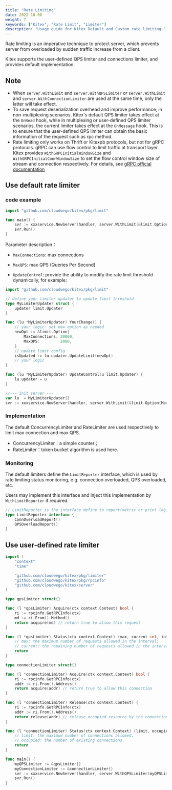 ```yaml
---
title: "Rate Limiting"
date: 2022-10-08
weight: 7
keywords: ["Kitex", "Rate Limit", "Limiter"]
description: "Usage guide for Kitex Default and Custom rate limiting."
---
```


Rate limiting is an imperative technique to protect server, which prevents server from overloaded by sudden traffic increase from a client.

Kitex supports the user-defined QPS limiter and connections limiter, and provides default implementation.

## Note

- When `server.WithLimit` and `server.WithQPSLimiter` or `server.WithLimit` and `server.WithConnectionLimiter` are used at the same time, only the latter will take effect.
- To save request deserialization overhead and improve performance, in non-multiplexing scenarios, Kitex's default QPS limiter takes effect at the `OnRead` hook, while in multiplexing or user-defined QPS limiter scenarios, the current limiter takes effect at the `OnMessage` hook. This is to ensure that the user-defined QPS limiter can obtain the basic information of the request such as rpc method.
- Rate limiting only works on Thrift or Kitexpb protocols, but not for gRPC protocols. gRPC can use flow control to limit traffic at transport layer. Kitex provides `WithGRPCInitialWindowSize` and `WithGRPCInitialConnWindowSize` to set the flow control window size of stream and connection respectively. For details, see [gRPC official documentation](https://pkg.go.dev/google.golang.org/grpc#InitialConnWindowSize)

## Use default rate limiter

### code example
```go
import "github.com/cloudwego/kitex/pkg/limit"

func main() {
	svr := xxxservice.NewServer(handler, server.WithLimit(&limit.Option{MaxConnections: 10000, MaxQPS: 1000}))
	svr.Run()
}
```

Parameter description：

- `MaxConnections`: max connections

- `MaxQPS`: max QPS (Queries Per Second)

- `UpdateControl`: provide the ability to modify the rate limit threshold dynamically, for example:

```go
import "github.com/cloudwego/kitex/pkg/limit"

// define your limiter updater to update limit threshold
type MyLimiterUpdater struct {
	updater limit.Updater
}

func (lu *MyLimiterUpdater) YourChange() {
	// your logic: set new option as needed
	newOpt := &limit.Option{
		MaxConnections: 20000,
		MaxQPS:         2000,
	}
	// update limit config
	isUpdated := lu.updater.UpdateLimit(newOpt)
	// your logic
}

func (lu *MyLimiterUpdater) UpdateControl(u limit.Updater) {
	lu.updater = u
}

//--- init server ---
var lu  = MyLimiterUpdater{}
svr := xxxservice.NewServer(handler, server.WithLimit(&limit.Option{MaxConnections: 10000, MaxQPS: 1000, UpdateControl: lu.UpdateControl}))
```

### Implementation

The default ConcurrencyLimiter and RateLimiter are used respectively to limit max connection and max QPS.

- ConcurrencyLimiter：a simple counter；
- RateLimiter：token bucket algorithm is used here.

### Monitoring

The default limiters define the `LimitReporter` interface, which is used by rate limiting status monitoring, e.g. connection overloaded, QPS overloaded, etc.

Users may implement this interface and inject this implementation by `WithLimitReporter` if required.

```go
// LimitReporter is the interface define to report(metric or print log) when limit happen
type LimitReporter interface {
    ConnOverloadReport()
    QPSOverloadReport()
}
```

## Use user-defined rate limiter

```go
import (
    "context"
    "time"

    "github.com/cloudwego/kitex/pkg/limiter"
    "github.com/cloudwego/kitex/pkg/rpcinfo"
    "github.com/cloudwego/kitex/server"
)

type qpsLimiter struct{}

func (l *qpsLimiter) Acquire(ctx context.Context) bool {
    ri := rpcinfo.GetRPCInfo(ctx)
    md := ri.From().Method()
    return acquire(md) // return true to allow this request
}

func (l *qpsLimiter) Status(ctx context.Context) (max, current int, interval time.Duration) {
    // max: the maximum number of requests allowed in the interval;
    // current: the remaining number of requests allowed in the interval;
    return
}

type connectionLimiter struct{}

func (l *connectionLimiter) Acquire(ctx context.Context) bool {
    ri := rpcinfo.GetRPCInfo(ctx)
    addr := ri.From().Address()
    return acquire(addr) // return true to allow this connection
}

func (l *connectionLimiter) Release(ctx context.Context) {
    ri := rpcinfo.GetRPCInfo(ctx)
    addr := ri.From().Address()
    return release(addr) // release occupied resource by the connection, only called after the release is successful.
}

func (l *connectionLimiter) Status(ctx context.Context) (limit, occupied int) {
    // limit: the maximum number of connections allowed.
    // occupied: the number of existing connections.
    return
}

func main() {
    myQPSLimiter := &qpsLimiter{}
    myConnectionLimiter := &connectionLimiter{}
    svr := xxxservice.NewServer(handler, server.WithQPSLimiter(myQPSLimiter), server.WithConnectionLimiter(myConnectionLimiter))
    svr.Run()
}
```
